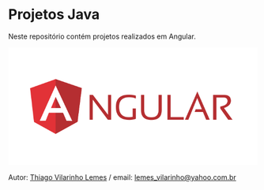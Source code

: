 # Projetos Java
Neste repositório contém projetos realizados em Angular.

[![NPM Version][npm-image]][npm-url]



[npm-image]: https://github.com/thiagovilarinholemes/Projetos-Angular/blob/master/angular-logo-png.png
[npm-url]: https://npmjs.org/package/datadog-metrics
[npm-downloads]: https://img.shields.io/npm/dm/datadog-metrics.svg?style=flat-square
[travis-image]: https://img.shields.io/travis/dbader/node-datadog-metrics/master.svg?style=flat-square
[travis-url]: https://travis-ci.org/dbader/node-datadog-metrics
[wiki]: https://github.com/seunome/seuprojeto/wiki


Autor: [Thiago Vilarinho Lemes](http://thiagolemes.rf.gd/) / email: lemes_vilarinho@yahoo.com.br

